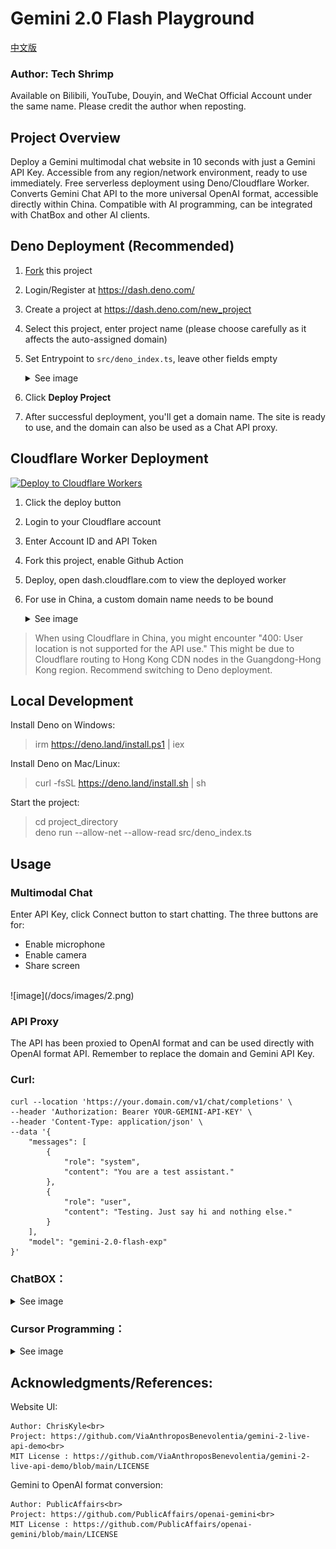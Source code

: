 # Gemini 2.0 Flash Playground

[中文版](README.MD)

### Author: Tech Shrimp
Available on Bilibili, YouTube, Douyin, and WeChat Official Account under the same name. Please credit the author when reposting.

## Project Overview

Deploy a Gemini multimodal chat website in 10 seconds with just a Gemini API Key.
Accessible from any region/network environment, ready to use immediately.
Free serverless deployment using Deno/Cloudflare Worker.
Converts Gemini Chat API to the more universal OpenAI format, accessible directly within China.
Compatible with AI programming, can be integrated with ChatBox and other AI clients.

## Deno Deployment (Recommended)

1. [Fork](https://github.com/tech-shrimp/gemini-playground/fork) this project
2. Login/Register at https://dash.deno.com/
3. Create a project at https://dash.deno.com/new_project
4. Select this project, enter project name (please choose carefully as it affects the auto-assigned domain)
5. Set Entrypoint to `src/deno_index.ts`, leave other fields empty
   <details>
   <summary>See image</summary>
   
   ![image](/docs/images/1.png)
   </details>
6. Click <b>Deploy Project</b>
7. After successful deployment, you'll get a domain name. The site is ready to use, and the domain can also be used as a Chat API proxy.

## Cloudflare Worker Deployment

[![Deploy to Cloudflare Workers](https://deploy.workers.cloudflare.com/button)](https://deploy.workers.cloudflare.com/?url=https://github.com/tech-shrimp/gemini-playground)
1. Click the deploy button
2. Login to your Cloudflare account
3. Enter Account ID and API Token
4. Fork this project, enable Github Action
5. Deploy, open dash.cloudflare.com to view the deployed worker
6. For use in China, a custom domain name needs to be bound
   <details>
   <summary>See image</summary>
   
   ![image](/docs/images/3.png)
   </details>
> When using Cloudflare in China, you might encounter "400: User location is not supported for the API use." This might be due to Cloudflare routing to Hong Kong CDN nodes in the Guangdong-Hong Kong region. Recommend switching to Deno deployment.

## Local Development

Install Deno on Windows:
> irm https://deno.land/install.ps1 | iex

Install Deno on Mac/Linux:
> curl -fsSL https://deno.land/install.sh | sh

Start the project:

>cd project_directory <br>
>deno run --allow-net --allow-read src/deno_index.ts

## Usage
### Multimodal Chat
Enter API Key, click Connect button to start chatting.
The three buttons are for:
- Enable microphone
- Enable camera
- Share screen
<br>
![image](/docs/images/2.png)

### API Proxy
The API has been proxied to OpenAI format and can be used directly with OpenAI format API.
Remember to replace the domain and Gemini API Key.

### Curl:
```
curl --location 'https://your.domain.com/v1/chat/completions' \
--header 'Authorization: Bearer YOUR-GEMINI-API-KEY' \
--header 'Content-Type: application/json' \
--data '{
    "messages": [
        {
            "role": "system",
            "content": "You are a test assistant."
        },
        {
            "role": "user",
            "content": "Testing. Just say hi and nothing else."
        }
    ],
    "model": "gemini-2.0-flash-exp"
}'
```
### ChatBOX：
   <details>
   <summary>See image</summary>
   
   ![image](/docs/images/4.png)
   </details>

### Cursor Programming：
   <details>
   <summary>See image</summary>
   
   ![image](/docs/images/5.png)
   </details>

## Acknowledgments/References:

Website UI: 
```
Author: ChrisKyle<br>
Project: https://github.com/ViaAnthroposBenevolentia/gemini-2-live-api-demo<br>
MIT License : https://github.com/ViaAnthroposBenevolentia/gemini-2-live-api-demo/blob/main/LICENSE
```

Gemini to OpenAI format conversion: 
```
Author: PublicAffairs<br>
Project: https://github.com/PublicAffairs/openai-gemini<br>
MIT License : https://github.com/PublicAffairs/openai-gemini/blob/main/LICENSE
``` 